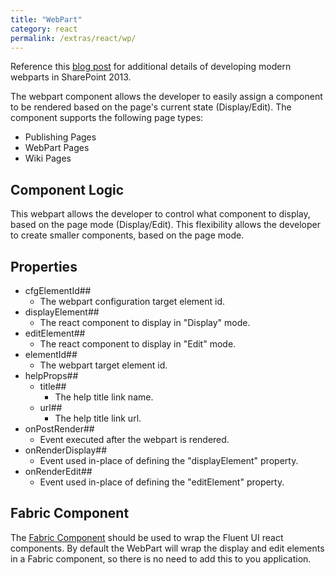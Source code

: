 ```yaml
---
title: "WebPart"
category: react
permalink: /extras/react/wp/
---
```

Reference this [blog post](https://dattabase.com/blog/sharepoint-react-webparts/) for additional details of developing modern webparts in SharePoint 2013.

The webpart component allows the developer to easily assign a component to be rendered based on the page's current state (Display/Edit). The component supports the following page types:
* Publishing Pages
* WebPart Pages
* Wiki Pages

## Component Logic

This webpart allows the developer to control what component to display, based on the page mode (Display/Edit). This flexibility allows the developer to create smaller components, based on the page mode.

## Properties

* cfgElementId## 
    * The webpart configuration target element id.
* displayElement## 
    * The react component to display in "Display" mode.
* editElement## 
    * The react component to display in "Edit" mode.
* elementId## 
    * The webpart target element id.
* helpProps## 
    * title## 
        * The help title link name.
    * url## 
        * The help title link url.
* onPostRender## 
    * Event executed after the webpart is rendered.
* onRenderDisplay## 
    * Event used in-place of defining the "displayElement" property.
* onRenderEdit## 
    * Event used in-place of defining the "editElement" property.

## Fabric Component

The [Fabric Component](https://github.com/OfficeDev/office-ui-fabric-react/wiki/The-Fabric-Component) should be used to wrap the Fluent UI react components. By default the WebPart will wrap the display and edit elements in a Fabric component, so there is no need to add this to you application.